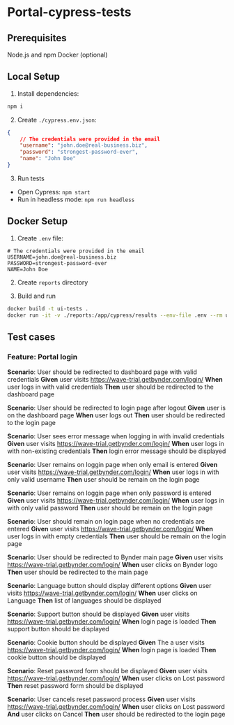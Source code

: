 # Portal-cypress-tests

## Prerequisites

Node.js and npm
Docker (optional)

## Local Setup

1. Install dependencies:

```bash
npm i
```

2. Create `./cypress.env.json`: 

```json
{
    // The credentials were provided in the email
    "username": "john.doe@real-business.biz",
    "password": "strongest-password-ever",
    "name": "John Doe"
}
```

3. Run tests

- Open Cypress: `npm start`
- Run in headless mode: `npm run headless`

## Docker Setup

1. Create `.env` file:

```env
# The credentials were provided in the email
USERNAME=john.doe@real-business.biz
PASSWORD=strongest-password-ever
NAME=John Doe
```

2. Create `reports` directory

3. Build and run

```bash
docker build -t ui-tests .
docker run -it -v ./reports:/app/cypress/results --env-file .env --rm ui-tests
```

## Test cases

### Feature: Portal login

**Scenario**: User should be redirected to dashboard page with valid credentials
**Given** user visits https://wave-trial.getbynder.com/login/
**When** user logs in with valid credentials
**Then** user should be redirected to the dashboard page

**Scenario**: User should be redirected to login page after logout
**Given** user is on the dashboard page
**When** user logs out
**Then** user should be redirected to the login page

**Scenario**: User sees error message when logging in with invalid credentials
**Given** user visits https://wave-trial.getbynder.com/login/
**When** user logs in with non-existing credentials
**Then** login error message should be displayed

**Scenario**: User remains on loggin page when only email is entered
**Given** user visits https://wave-trial.getbynder.com/login/
**When** user logs in with only valid username
**Then** user should be remain on the login page

**Scenario**: User remains on loggin page when only password is entered
**Given** user visits https://wave-trial.getbynder.com/login/
**When** user logs in with only valid password
**Then** user should be remain on the login page

**Scenario**: User should remain on login page when no credentials are entered
**Given** user visits https://wave-trial.getbynder.com/login/
**When** user logs in with empty credentials
**Then** user should be remain on the login page

**Scenario**: User should be redirected to Bynder main page
**Given** user visits https://wave-trial.getbynder.com/login/
**When** user clicks on Bynder logo
**Then** user should be redirected to the main page

**Scenario**: Language button should display different options
**Given** user visits https://wave-trial.getbynder.com/login/
**When** user clicks on Language
**Then** list of languages should be displayed

**Scenario**: Support button should be displayed
**Given** user visits https://wave-trial.getbynder.com/login/
**When** login page is loaded
**Then** support button should be displayed

**Scenario**: Cookie button should be displayed
**Given** The a user visits https://wave-trial.getbynder.com/login/
**When** login page is loaded
**Then** cookie button should be displayed

**Scenario**: Reset password form should be displayed
**Given** user visits https://wave-trial.getbynder.com/login/
**When** user clicks on Lost password
**Then** reset password form should be displayed

**Scenario**: User cancels reset password process
**Given** user visits https://wave-trial.getbynder.com/login/
**When** user clicks on Lost password
**And** user clicks on Cancel
**Then** user should be redirected to the login page

